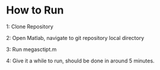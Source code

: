 # How to Run

1: Clone Repository

2: Open Matlab, navigate to git repository local directory

3: Run megasctipt.m

4: Give it a while to run, should be done in around 5 minutes.
